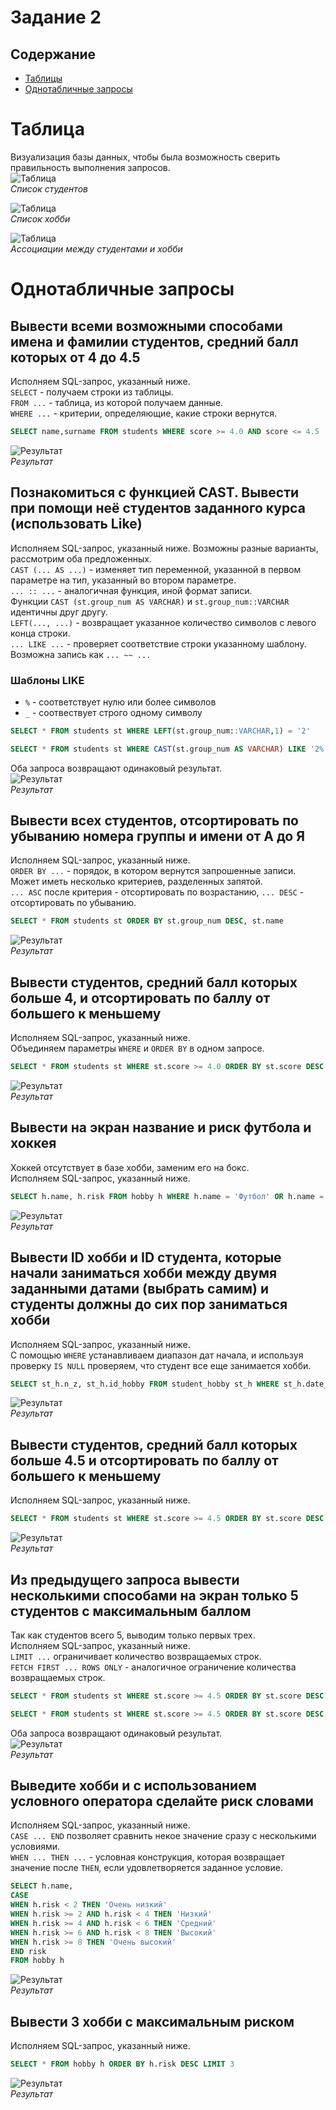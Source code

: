 # Задание 2
## Содержание
 - [Таблицы](#таблицы)
 - [Однотабличные запросы](#однотабличные-запросы)

# Таблица
Визуализация базы данных, чтобы была возможность сверить правильность выполнения запросов.  
![Таблица](Students_Table.png)  
*Список студентов*  

![Таблица](Hobby_Table.png)  
*Список хобби*  

![Таблица](Student_Hobby.png)  
*Ассоциации между студентами и хобби*  

# Однотабличные запросы
## Вывести всеми возможными способами имена и фамилии студентов, средний балл которых от 4 до 4.5
Исполняем SQL-запрос, указанный ниже.  
`SELECT` - получаем строки из таблицы.  
`FROM ...` - таблица, из которой получаем данные.  
`WHERE ...` - критерии, определяющие, какие строки вернутся.
```SQL
SELECT name,surname FROM students WHERE score >= 4.0 AND score <= 4.5
```
![Результат](onetable_1.png)  
*Результат*  

## Познакомиться с функцией CAST. Вывести при помощи неё студентов заданного курса (использовать Like)
Исполняем SQL-запрос, указанный ниже. Возможны разные варианты, рассмотрим оба предложенных.  
`CAST (... AS ...)` - изменяет тип переменной, указанной в первом параметре на тип, указанный во втором параметре.  
`... :: ...` - аналогичная функция, иной формат записи.  
Функции `CAST (st.group_num AS VARCHAR)` и `st.group_num::VARCHAR` идентичны друг другу.  
`LEFT(..., ...)` - возвращает указанное количество символов с левого конца строки.  
`... LIKE ...` - проверяет соответствие строки указанному шаблону. Возможна запись как `... ~~ ...`   
### Шаблоны LIKE
 - `%` - соответствует нулю или более символов
 - `_` - соотвествует строго одному символу
```SQL
SELECT * FROM students st WHERE LEFT(st.group_num::VARCHAR,1) = '2'
```

```SQL
SELECT * FROM students st WHERE CAST(st.group_num AS VARCHAR) LIKE '2%'
```
Оба запроса возвращают одинаковый результат.  
![Результат](onetable_2.png)  
*Результат*

## Вывести всех студентов, отсортировать по убыванию номера группы и имени от А до Я
Исполняем SQL-запрос, указанный ниже.  
`ORDER BY ...` - порядок, в котором вернутся запрошенные записи.  
Может иметь несколько критериев, разделенных запятой.  
`... ASC` после критерия - отсортировать по возрастанию, `... DESC` - отсортировать по убыванию.  
```SQL
SELECT * FROM students st ORDER BY st.group_num DESC, st.name
```
![Результат](onetable_3.png)  
*Результат*  

## Вывести студентов, средний балл которых больше 4, и отсортировать по баллу от большего к меньшему
Исполняем SQL-запрос, указанный ниже.  
Объединяем параметры `WHERE` и `ORDER BY` в одном запросе.  
```SQL
SELECT * FROM students st WHERE st.score >= 4.0 ORDER BY st.score DESC
```
![Результат](onetable_4.png)  
*Результат*  

## Вывести на экран название и риск футбола и хоккея
Хоккей отсутствует в базе хобби, заменим его на бокс.  
Исполняем SQL-запрос, указанный ниже.  
```SQL
SELECT h.name, h.risk FROM hobby h WHERE h.name = 'Футбол' OR h.name = 'Бокс'
```
![Результат](onetable_5.png)  
*Результат*  

## Вывести ID хобби и ID студента, которые начали заниматься хобби между двумя заданными датами (выбрать самим) и студенты должны до сих пор заниматься хобби
Исполняем SQL-запрос, указанный ниже.  
С помощью `WHERE` устанавливаем диапазон дат начала, и используя проверку `IS NULL` проверяем, что студент все еще занимается хобби.  
```SQL
SELECT st_h.n_z, st_h.id_hobby FROM student_hobby st_h WHERE st_h.date_start > '2021-01-01' AND st_h.date_start < '2022-01-01' AND st_h.date_end IS NULL
```
![Результат](onetable_6.png)  
*Результат*  

## Вывести студентов, средний балл которых больше 4.5 и отсортировать по баллу от большего к меньшему
Исполняем SQL-запрос, указанный ниже.  
```SQL
SELECT * FROM students st WHERE st.score >= 4.5 ORDER BY st.score DESC
```
![Результат](onetable_7.png)  
*Результат*  

## Из предыдущего запроса вывести несколькими способами на экран только 5 студентов с максимальным баллом
Так как студентов всего 5, выводим только первых трех.  
Исполняем SQL-запрос, указанный ниже.  
`LIMIT ...` ограничивает количество возвращаемых строк.  
`FETCH FIRST ... ROWS ONLY` - аналогичное ограничение количества возвращаемых строк.  
```SQL
SELECT * FROM students st WHERE st.score >= 4.5 ORDER BY st.score DESC LIMIT 3
```
```SQL
SELECT * FROM students st WHERE st.score >= 4.5 ORDER BY st.score DESC FETCH FIRST 3 ROWS ONLY
```
Оба запроса возвращают одинаковый результат.  
![Результат](onetable_8.png)  
*Результат*  

## Выведите хобби и с использованием условного оператора сделайте риск словами
Исполняем SQL-запрос, указанный ниже.  
`CASE ... END` позволяет сравнить некое значение сразу с несколькими условиями.  
`WHEN ... THEN ...` - условная конструкция, которая возвращает значение после `THEN`, если удовлетворяется заданное условие.  
```SQL
SELECT h.name,
CASE 
WHEN h.risk < 2 THEN 'Очень низкий'
WHEN h.risk >= 2 AND h.risk < 4 THEN 'Низкий'
WHEN h.risk >= 4 AND h.risk < 6 THEN 'Средний'
WHEN h.risk >= 6 AND h.risk < 8 THEN 'Высокий'
WHEN h.risk >= 8 THEN 'Очень высокий'
END risk
FROM hobby h 
```
![Результат](onetable_9.png)  
*Результат*  

## Вывести 3 хобби с максимальным риском
Исполняем SQL-запрос, указанный ниже.  
```SQL
SELECT * FROM hobby h ORDER BY h.risk DESC LIMIT 3
```
![Результат](onetable_10.png)  
*Результат*  